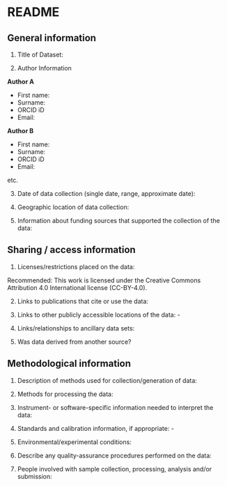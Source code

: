 # README

## General information

1.  Title of Dataset:  

2.  Author Information

**Author A**

- First name:
- Surname:
- ORCID iD
- Email:

**Author B**

- First name:
- Surname:
- ORCID iD
- Email:

etc.

3.  Date of data collection (single date, range, approximate date):

4.  Geographic location of data collection:

5.  Information about funding sources that supported the collection of
    the data: 

## Sharing / access information

1.  Licenses/restrictions placed on the data:  

Recommended: This work is licensed under the Creative Commons Attribution 4.0 International license (CC-BY-4.0).

2.  Links to publications that cite or use the data: 

3.  Links to other publicly accessible locations of the data: -

4.  Links/relationships to ancillary data sets: 

5.  Was data derived from another source? 

## Methodological information

1.  Description of methods used for collection/generation of data:

2.  Methods for processing the data:

3.  Instrument- or software-specific information needed to interpret the
    data: 

4.  Standards and calibration information, if appropriate: -

5.  Environmental/experimental conditions: 

6.  Describe any quality-assurance procedures performed on the data: 

7.  People involved with sample collection, processing, analysis and/or
    submission:


